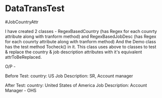 # DataTransTest
#JobCountryAttr


I have created 2 classes -  RegexBasedCountry (has Regex for each counrty attribute along with tranform method) 
and RegexBasedJobDesc (has Regex for each counrty attribute along with tranform method)
And the Demo class has the test method Tocheck() in it. This class uses above to classes to test & replace the country & job description attributes with it's equivalent attrToBeReplaced. 

O/P  - 

Before Test: 
country: US
Job Description: SR, Account manager

After Test:
country: United States of America
Job Description: Account Manager - OHS

